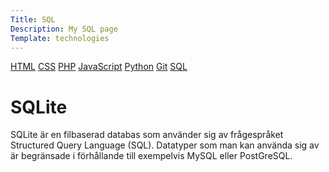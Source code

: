 ```yaml
---
Title: SQL
Description: My SQL page
Template: technologies
---
```


<div class="single-technologies">

<div class="tech-navigation" markdown="1">

[HTML](html)
[CSS](css)
[PHP](php)
[JavaScript](javascript)
[Python](python)
[Git](git)
[SQL](sqlite)


</div>


<div class="single-tech single-sql" markdown="1"> 


# SQLite

SQLite är en filbaserad databas som använder sig av frågespråket Structured Query Language (SQL). Datatyper som man kan använda sig av är begränsade i förhållande till exempelvis MySQL eller PostGreSQL.

</div>

</div>